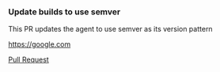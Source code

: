 ### Update builds to use semver
This PR updates the agent to use semver as its version pattern

https://google.com

[Pull Request](https://github.com/newrelic/newrelic-browser-agent/pull/411)